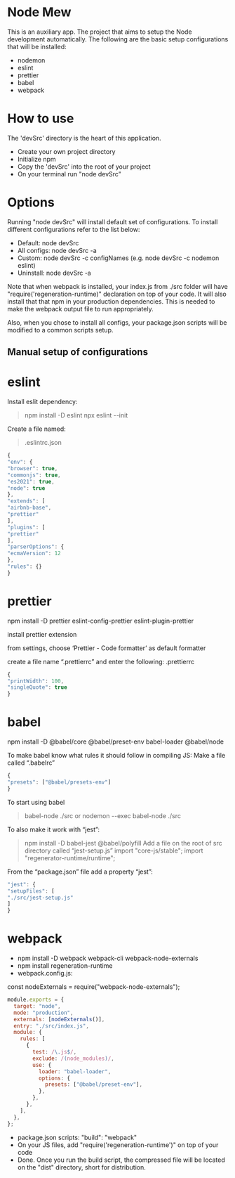 # Node Mew

This is an auxiliary app. The project that aims to setup the Node development automatically. The following are the basic setup configurations that will be installed:

- nodemon
- eslint
- prettier
- babel
- webpack

# How to use

The 'devSrc' directory is the heart of this application.

- Create your own project directory
- Initialize npm
- Copy the 'devSrc' into the root of your project
- On your terminal run "node devSrc"

# Options

Running "node devSrc" will install default set of configurations. To install different configurations refer to the list below:

- Default: node devSrc
- All configs: node devSrc -a
- Custom: node devSrc -c configNames (e.g. node devSrc -c nodemon eslint)
- Uninstall: node devSrc -a

Note that when webpack is installed, your index.js from ./src folder will have "require('regeneration-runtime)" declaration on top of your code. It will also install that that npm in your production dependencies. This is needed to make the webpack output file to run appropriately.

Also, when you chose to install all configs, your package.json scripts will be modified to a common scripts setup.

## Manual setup of configurations

# eslint

Install eslit dependency:

> npm install -D eslint
> npx eslint --init

Create a file named:

> .eslintrc.json

```javascript
{
"env": {
"browser": true,
"commonjs": true,
"es2021": true,
"node": true
},
"extends": [
"airbnb-base",
"prettier"
],
"plugins": [
"prettier"
],
"parserOptions": {
"ecmaVersion": 12
},
"rules": {}
}
```

# prettier

npm install -D prettier eslint-config-prettier eslint-plugin-prettier

install prettier extension

from settings, choose ‘Prettier - Code formatter’ as default formatter

create a file name “.prettierrc” and enter the following:
.prettierrc

```javascript
{
"printWidth": 100,
"singleQuote": true
}
```

# babel

npm install -D @babel/core @babel/preset-env babel-loader @babel/node

To make babel know what rules it should follow in compiling JS:
Make a file called “.babelrc”

```javascript
{
"presets": ["@babel/presets-env"]
}
```

To start using babel

> babel-node ./src
> or
> nodemon --exec babel-node ./src

To also make it work with “jest”:

> npm install -D babel-jest @babel/polyfill
> Add a file on the root of src directory called “jest-setup.js”
> import "core-js/stable";
> import "regenerator-runtime/runtime";

From the “package.json” file add a property “jest”:

```javascript
"jest": {
"setupFiles": [
"./src/jest-setup.js"
]
}
```

# webpack

- npm install -D webpack webpack-cli webpack-node-externals
- npm install regeneration-runtime
- webpack.config.js:

const nodeExternals = require("webpack-node-externals");

```javascript
module.exports = {
  target: "node",
  mode: "production",
  externals: [nodeExternals()],
  entry: "./src/index.js",
  module: {
    rules: [
      {
        test: /\.js$/,
        exclude: /(node_modules)/,
        use: {
          loader: "babel-loader",
          options: {
            presets: ["@babel/preset-env"],
          },
        },
      },
    ],
  },
};
```

- package.json scripts: "build": "webpack"
- On your JS files, add "require('regeneration-runtime')" on top of your code
- Done. Once you run the build script, the compressed file will be located on the "dist" directory, short for distribution.
